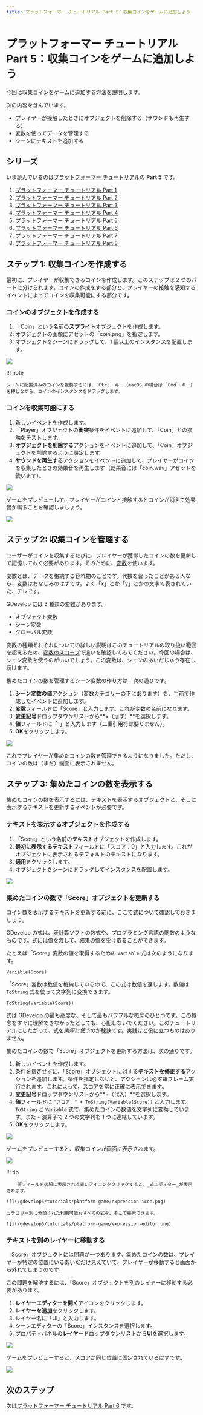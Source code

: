 ```yaml
---
title: プラットフォーマー チュートリアル Part 5：収集コインをゲームに追加しよう
---
```

# プラットフォーマー チュートリアル Part 5：収集コインをゲームに追加しよう

今回は収集コインをゲームに追加する方法を説明します。

次の内容を含んでいます。

- プレイヤーが接触したときにオブジェクトを削除する（サウンドも再生する）
- 変数を使ってデータを管理する
- シーンにテキストを追加する

## シリーズ

いま読んでいるのは[プラットフォーマー チュートリアル](/ja/gdevelop5/tutorials/platformer/start)の **Part 5** です。

1. [プラットフォーマー チュートリアル Part 1](/ja/gdevelop5/tutorials/platformer/start)
2. [プラットフォーマー チュートリアル Part 2](/ja/gdevelop5/tutorials/platformer/part-2)
3. [プラットフォーマー チュートリアル Part 3](/ja/gdevelop5/tutorials/platformer/part-3)
4. [プラットフォーマー チュートリアル Part 4](/ja/gdevelop5/tutorials/platformer/part-4)
5. プラットフォーマー チュートリアル Part 5
6. [プラットフォーマー チュートリアル Part 6](/ja/gdevelop5/tutorials/platformer/part-6)
7. [プラットフォーマー チュートリアル Part 7](/ja/gdevelop5/tutorials/platformer/part-7)
8. [プラットフォーマー チュートリアル Part 8](/ja/gdevelop5/tutorials/platformer/part-8)


## ステップ 1: 収集コインを作成する

最初に、プレイヤーが収集できるコインを作成します。このステップは 2 つのパートに分けられます。コインの作成をする部分と、プレイヤーの接触を感知するイベントによってコインを収集可能にする部分です。

### コインのオブジェクトを作成する

1. 「Coin」という名前の**スプライト**オブジェクトを作成します。
2. オブジェクトの画像にアセットの「coin.png」を指定します。
3. オブジェクトをシーンにドラッグして、1 個以上のインスタンスを配置します。

![](/gdevelop5/tutorials/platformer/05-01-coin-object.jpg)

!!! note

    シーンに配置済みのコインを複製するには、`Ctrl` キー（macOS の場合は `Cmd` キー）を押しながら、コインのインスタンスをドラッグします。

### コインを収集可能にする

1. 新しいイベントを作成します。
2. 「Player」オブジェクトの**衝突**条件をイベントに追加して、「Coin」との接触をテストします。
3. **オブジェクトを削除する**アクションをイベントに追加して、「Coin」オブジェクトを削除するように設定します。
4. **サウンドを再生する**アクションをイベントに追加して、プレイヤーがコインを収集したときの効果音を再生します（効果音には「coin.wav」アセットを使います）。

![](/gdevelop5/tutorials/platformer/05-02-coin-collectible.jpg)

ゲームをプレビューして、プレイヤーがコインと接触するとコインが消えて効果音が鳴ることを確認しましょう。

![](/gdevelop5/tutorials/platformer/05-02-collect-coin-preview.gif)

## ステップ 2: 収集コインを管理する

ユーザーがコインを収集するたびに、プレイヤーが獲得したコインの数を更新して記憶しておく必要があります。そのために、[変数](/ja/gdevelop5/all-features/variables)を使います。

変数とは、データを格納する容れ物のことです。代数を習ったことがある人なら、変数はおなじみのはずです。よく「x」とか「y」とかの文字で表されていた、アレです。

GDevelop には 3 種類の変数があります。

* オブジェクト変数
* シーン変数
* グローバル変数

変数の種類それぞれについての詳しい説明はこのチュートリアルの取り扱い範囲を超えるため、[変数のスコープ](http://wiki.compilgames.net/doku.php/ja/gdevelop5/all-features/variables#スコープ)で違いを確認してみてください。今回の場合は、シーン変数を使うのがいいでしょう。この変数は、シーンのあいだじゅう存在し続けます。

集めたコインの数を管理するシーン変数の作り方は、次の通りです。

1. **シーン変数の値**アクション（変数カテゴリーの下にあります）を、手前で作成したイベントに追加します。
2. **変数**フィールドに「Score」と入力します。これが変数の名前になります。
3. **変更記号**ドロップダウンリストから**+（足す）**を選択します。
4. **値**フィールドに「1」と入力します（二重引用符は要りません）。
5. **OK**をクリックします。

![](/gdevelop5/tutorials/platformer/05-03-scene-variable.jpg)

これでプレイヤーが集めたコインの数を管理できるようになりました。ただし、コインの数は（まだ）画面に表示されません。

## ステップ 3: 集めたコインの数を表示する

集めたコインの数を表示するには、テキストを表示するオブジェクトと、そこに表示するテキストを更新するイベントが必要です。

### テキストを表示するオブジェクトを作成する

1. 「Score」という名前の**テキスト**オブジェクトを作成します。
2. **最初に表示するテキスト**フィールドに「スコア：0」と入力します。これがオブジェクトに表示されるデフォルトのテキストになります。
3. **適用**をクリックします。
4. オブジェクトをシーンにドラッグしてインスタンスを配置します。

![](/gdevelop5/tutorials/platformer/05-04-text-object.jpg)

### 集めたコインの数で「Score」オブジェクトを更新する

コイン数を表示するテキストを更新する前に、ここで[式](/ja/gdevelop5/expressions)について確認しておきましょう。

GDevelop の式は、表計算ソフトの数式や、プログラミング言語の関数のようなものです。式には値を渡して、結果の値を受け取ることができます。

たとえば「Score」変数の値を取得するための `Variable` 式は次のようになります。

```
Variable(Score)
```

「Score」変数は数値を格納しているので、この式は数値を返します。数値は `ToString` 式を使って文字列に変換できます。

```
ToString(Variable(Score))
```

式は GDevelop の最も高度な、そして最もパワフルな概念のひとつです。この概念をすぐに理解できなかったとしても、心配しないでください。このチュートリアルにしたがって、式を*実際に使う*のが秘訣です。実践ほど役に立つものはありません。

集めたコインの数で「Score」オブジェクトを更新する方法は、次の通りです。

1. 新しいイベントを作成します。
2. 条件を指定せずに、「Score」オブジェクトに対する**テキストを修正する**アクションを追加します。条件を指定しないと、アクションは必ず毎フレーム実行されます。これによって、スコアを常に正確に表示できます。
3. **変更記号**ドロップダウンリストから**=（代入）**を選択します。
4. **値**フィールドに `"スコア：" + ToString(Variable(Score))` と入力します。`ToString` と `Variable` 式で、集めたコインの数値を文字列に変換しています。また `+` 演算子で 2 つの文字列を 1 つに連結しています。
5. **OK**をクリックします。

![](/gdevelop5/tutorials/platformer/05-05-modify-text-object.jpg)

ゲームをプレビューすると、収集コインが画面に表示されます。

![](/gdevelop5/tutorials/platformer/05-06-score-preview.gif)

!!! tip
    
        値フィールドの脇に表示される青いアイコンをクリックすると、_式エディター_が表示されます。
    
    ![](/gdevelop5/tutorials/platform-game/expression-icon.png)
    
    カテゴリー別に分類された利用可能なすべての式を、そこで検索できます。
    
    ![](/gdevelop5/tutorials/platform-game/expression-editor.png)
    

### テキストを別のレイヤーに移動する

「Score」オブジェクトには問題が一つあります。集めたコインの数は、プレイヤーが特定の位置にいるあいだだけ見えていて、プレイヤーが移動すると画面から外れてしまうのです。

この問題を解決するには、「Score」オブジェクトを別のレイヤーに移動する必要があります。

1. **レイヤーエディターを開く**アイコンをクリックします。
2. **レイヤーを追加**をクリックします。
3. レイヤー名に「UI」と入力します。
4. シーンエディターの「Score」インスタンスを選択します。
5. プロパティパネルの**レイヤー**ドロップダウンリストから**UI**を選択します。

![](/gdevelop5/tutorials/platformer/05-07-change-layer.gif)

ゲームをプレビューすると、スコアが同じ位置に固定されているはずです。

![](/gdevelop5/tutorials/platformer/05-08-score-ui-layer-preview.gif)

## 次のステップ

次は[プラットフォーマー チュートリアル Part 6](/ja/gdevelop5/tutorials/platformer/part-6) です。